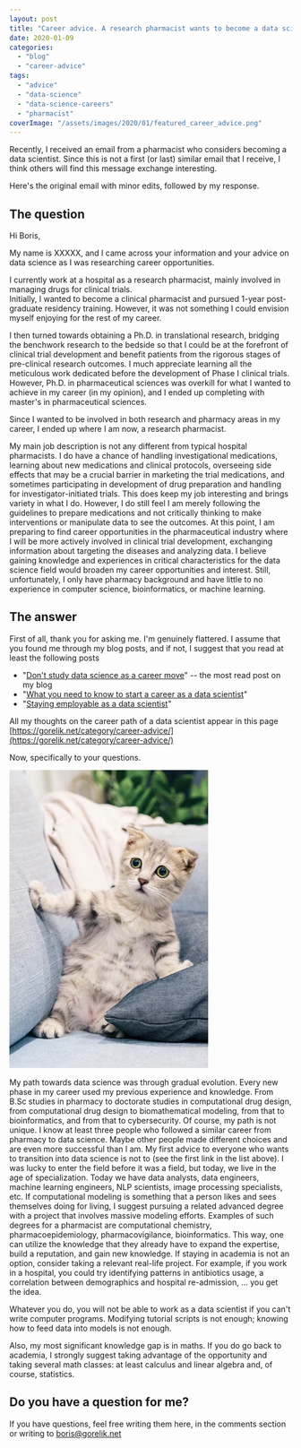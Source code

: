 ```yaml
---
layout: post
title: "Career advice. A research pharmacist wants to become a data scientist."
date: 2020-01-09
categories: 
  - "blog"
  - "career-advice"
tags: 
  - "advice"
  - "data-science"
  - "data-science-careers"
  - "pharmacist"
coverImage: "/assets/images/2020/01/featured_career_advice.png"
---
```


Recently, I received an email from a pharmacist who considers becoming a data scientist. Since this is not a first (or last) similar email that I receive, I think others will find this message exchange interesting.

Here's the original email with minor edits, followed by my response.

## The question

Hi Boris, 

  
My name is XXXXX, and I came across your information and your advice on data science as I was researching career opportunities.  
  
I currently work at a hospital as a research pharmacist, mainly involved in managing drugs for clinical trials.  
Initially, I wanted to become a clinical pharmacist and pursued 1-year post-graduate residency training. However, it was not something I could envision myself enjoying for the rest of my career.  
  
I then turned towards obtaining a Ph.D. in translational research, bridging the benchwork research to the bedside so that I could be at the forefront of clinical trial development and benefit patients from the rigorous stages of pre-clinical research outcomes. I much appreciate learning all the meticulous work dedicated before the development of Phase I clinical trials. However, Ph.D. in pharmaceutical sciences was overkill for what I wanted to achieve in my career (in my opinion), and I ended up completing with master's in pharmaceutical sciences.  
  
Since I wanted to be involved in both research and pharmacy areas in my career, I ended up where I am now, a research pharmacist.  
  
My main job description is not any different from typical hospital pharmacists. I do have a chance of handling investigational medications, learning about new medications and clinical protocols, overseeing side effects that may be a crucial barrier in marketing the trial medications, and sometimes participating in development of drug preparation and handling for investigator-initiated trials. This does keep my job interesting and brings variety in what I do. However, I do still feel I am merely following the guidelines to prepare medications and not critically thinking to make interventions or manipulate data to see the outcomes. At this point, I am preparing to find career opportunities in the pharmaceutical industry where I will be more actively involved in clinical trial development, exchanging information about targeting the diseases and analyzing data. I believe gaining knowledge and experiences in critical characteristics for the data science field would broaden my career opportunities and interest. Still, unfortunately, I only have pharmacy background and have little to no experience in computer science, bioinformatics, or machine learning.

## The answer

First of all, thank you for asking me. I'm genuinely flattered. I assume that you found me through my blog posts, and if not, I suggest that you read at least the following posts

- "[Don't study data science as a career move](https://gorelik.net/2017/05/29/dont-study-data-science/)" --  the most read post on my blog
- "[What you need to know to start a career as a data scientist](https://gorelik.net/2017/10/11/what-you-need-to-know-to-start-a-career-as-a-data-scientist/)"
- "[Staying employable as a data scientist](https://gorelik.net/2019/12/23/staying-employable-and-relevant-as-a-data-scientist/)"

All my thoughts on the career path of a data scientist appear in this page [https://gorelik.net/category/career-advice/](https://gorelik.net/category/career-advice/)

Now, specifically to your questions.

![](/assets/images/2020/01/image.png?w=355)

My path towards data science was through gradual evolution. Every new phase in my career used my previous experience and knowledge. From B.Sc studies in pharmacy to doctorate studies in computational drug design, from computational drug design to biomathematical modeling, from that to bioinformatics, and from that to cybersecurity. Of course, my path is not unique. I know at least three people who followed a similar career from pharmacy to data science. Maybe other people made different choices and are even more successful than I am. My first advice to everyone who wants to transition into data science is not to (see the first link in the list above). I was lucky to enter the field before it was a field, but today, we live in the age of specialization. Today we have data analysts, data engineers, machine learning engineers, NLP scientists, image processing specialists, etc. If computational modeling is something that a person likes and sees themselves doing for living, I suggest pursuing a related advanced degree with a project that involves massive modeling efforts. Examples of such degrees for a pharmacist are computational chemistry, pharmacoepidemiology, pharmacovigilance, bioinformatics. This way, one can utilize the knowledge that they already have to expand the expertise, build a reputation, and gain new knowledge. If staying in academia is not an option, consider taking a relevant real-life project. For example, if you work in a hospital, you could try identifying patterns in antibiotics usage, a correlation between demographics and hospital re-admission, ... you get the idea.

Whatever you do, you will not be able to work as a data scientist if you can't write computer programs. Modifying tutorial scripts is not enough; knowing how to feed data into models is not enough.

Also, my most significant knowledge gap is in maths. If you do go back to academia, I strongly suggest taking advantage of the opportunity and taking several math classes: at least calculus and linear algebra and, of course, statistics. 

## Do you have a question for me?

If you have questions, feel free writing them here, in the comments section or writing to [boris@gorelik.net](mailto:boris@gorelik.net)
